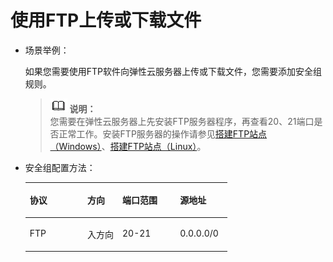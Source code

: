 # 使用FTP上传或下载文件<a name="ZH-CN_TOPIC_0140323160"></a>

-   场景举例：

    如果您需要使用FTP软件向弹性云服务器上传或下载文件，您需要添加安全组规则。

    >![](public_sys-resources/icon-note.gif) **说明：**   
    >您需要在弹性云服务器上先安装FTP服务器程序，再查看20、21端口是否正常工作。安装FTP服务器的操作请参见[搭建FTP站点（Windows）](https://support.huaweicloud.com/bestpractice-ecs/zh-cn_topic_0109733866.html)、[搭建FTP站点（Linux）](https://support.huaweicloud.com/bestpractice-ecs/zh-cn_topic_0115828034.html)。  

-   安全组配置方法：

    <a name="zh-cn_topic_0118534019_table8479153013395"></a>
    <table><thead align="left"><tr id="zh-cn_topic_0118534019_row1518203013392"><th class="cellrowborder" valign="top" width="28.57%" id="mcps1.1.5.1.1"><p id="zh-cn_topic_0118534019_p1651819306397"><a name="zh-cn_topic_0118534019_p1651819306397"></a><a name="zh-cn_topic_0118534019_p1651819306397"></a>协议</p>
    </th>
    <th class="cellrowborder" valign="top" width="17.349999999999998%" id="mcps1.1.5.1.2"><p id="zh-cn_topic_0118534019_p13518730193918"><a name="zh-cn_topic_0118534019_p13518730193918"></a><a name="zh-cn_topic_0118534019_p13518730193918"></a>方向</p>
    </th>
    <th class="cellrowborder" valign="top" width="28.57%" id="mcps1.1.5.1.3"><p id="zh-cn_topic_0118534019_p175183303395"><a name="zh-cn_topic_0118534019_p175183303395"></a><a name="zh-cn_topic_0118534019_p175183303395"></a>端口范围</p>
    </th>
    <th class="cellrowborder" valign="top" width="25.509999999999998%" id="mcps1.1.5.1.4"><p id="zh-cn_topic_0118534019_p3518163053913"><a name="zh-cn_topic_0118534019_p3518163053913"></a><a name="zh-cn_topic_0118534019_p3518163053913"></a>源地址</p>
    </th>
    </tr>
    </thead>
    <tbody><tr id="zh-cn_topic_0118534019_row4519143013399"><td class="cellrowborder" valign="top" width="28.57%" headers="mcps1.1.5.1.1 "><p id="zh-cn_topic_0118534019_p10519113063920"><a name="zh-cn_topic_0118534019_p10519113063920"></a><a name="zh-cn_topic_0118534019_p10519113063920"></a>FTP</p>
    </td>
    <td class="cellrowborder" valign="top" width="17.349999999999998%" headers="mcps1.1.5.1.2 "><p id="zh-cn_topic_0118534019_p13519123013393"><a name="zh-cn_topic_0118534019_p13519123013393"></a><a name="zh-cn_topic_0118534019_p13519123013393"></a>入方向</p>
    </td>
    <td class="cellrowborder" valign="top" width="28.57%" headers="mcps1.1.5.1.3 "><p id="zh-cn_topic_0118534019_p5519930193917"><a name="zh-cn_topic_0118534019_p5519930193917"></a><a name="zh-cn_topic_0118534019_p5519930193917"></a>20-21</p>
    </td>
    <td class="cellrowborder" valign="top" width="25.509999999999998%" headers="mcps1.1.5.1.4 "><p id="zh-cn_topic_0118534019_p13519630123910"><a name="zh-cn_topic_0118534019_p13519630123910"></a><a name="zh-cn_topic_0118534019_p13519630123910"></a>0.0.0.0/0</p>
    </td>
    </tr>
    </tbody>
    </table>


